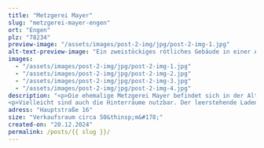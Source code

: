 ```yaml
---
title: "Metzgerei Mayer"
slug: "metzgerei-mayer-engen"
ort: "Engen"
plz: "78234"
preview-image: "/assets/images/post-2-img/jpg/post-2-img-1.jpg"
alt-text-preview-image: "Ein zweistöckiges rötliches Gebäude in einer Altstadt. Eine Treppe führt zu einer Glastür die etwas nach innen gesetzt ist, zwischen den beiden Schaufenstern. Die Jalousie versperrt die Sicht nach innen in den Schaufenstern, innen gegen die Eingangtür sind Spanplatten gelehnt. Über dem Laden ist eine Wohnung."
images: 
  - "/assets/images/post-2-img/jpg/post-2-img-1.jpg"
  - "/assets/images/post-2-img/jpg/post-2-img-2.jpg"
  - "/assets/images/post-2-img/jpg/post-2-img-3.jpg"
  - "/assets/images/post-2-img/jpg/post-2-img-4.jpg"
description: "<p>Die ehemalige Metzgerei Mayer befindet sich in der Altstadt in Engen. Innen ist noch die ehemlige Fleischtheke erhalten. Das Geschäft selber ist nicht groß und sieht aus wie eine klassische Metzgerei: eine lange von oben beleuchtete Glastheke mit Fleisch und Wurst, an der Wand weiße Fliesen. Einst stand zu den Öffnungszeiten immer eine Tafel, die von einer Kuhfigur gehalten wurde vor der Tür, auf der Angebote verkündet wurden. Die Schaufenster waren mit Pflanzen dekoriert. Über der Metzgerei befindet sich eine dazugehörige Wohnung, die auch noch bewohnt ist.</p>
<p>Vielleicht sind auch die Hinterräume nutzbar. Der leerstehende Laden kann bei Familie Mayer direkt angefragt werden. In der Vergangeheit hat schon einmal eine Veranstaltungen in den leeren Räumen dort stattgefunden.<p>"
adress: "Hauptstraße 16"
size: "Verkaufsraum circa 50&thinsp;m&#178;"
created-on: "20.12.2024"
permalink: /posts/{{ slug }}/
---
```

